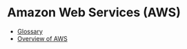 # Amazon Web Services (AWS)
- [Glossary](https://docs.aws.amazon.com/general/latest/gr/glos-chap.html)
- [Overview of AWS](https://d0.awsstatic.com/whitepapers/aws-overview.pdf)